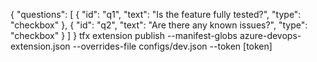 {
  "questions": [
    {
      "id": "q1",
      "text": "Is the feature fully tested?",
      "type": "checkbox"
    },
    {
      "id": "q2",
      "text": "Are there any known issues?",
      "type": "checkbox"
    }
  ]
}
tfx extension publish --manifest-globs azure-devops-extension.json --overrides-file configs/dev.json --token [token]
